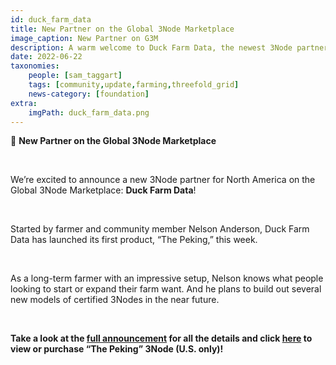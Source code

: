 ```yaml
---
id: duck_farm_data
title: New Partner on the Global 3Node Marketplace
image_caption: New Partner on G3M
description: A warm welcome to Duck Farm Data, the newest 3Node partner for North America!
date: 2022-06-22
taxonomies:
    people: [sam_taggart]
    tags: [community,update,farming,threefold_grid]
    news-category: [foundation]
extra:
    imgPath: duck_farm_data.png
---
```


📣 **New Partner on the Global 3Node Marketplace**

<br/>

We’re excited to announce a new 3Node partner for North America on the Global 3Node Marketplace: **Duck Farm Data**!

<br/>

Started by farmer and community member Nelson Anderson, Duck Farm Data has launched its first product, “The Peking,” this week.

<br/>

As a long-term farmer with an impressive setup, Nelson knows what people looking to start or expand their farm want. And he plans to build out several new models of certified 3Nodes in the near future.

<br/>

**Take a look at the [full announcement](https://forum.threefold.io/t/global-3node-marketplace-newsletter-1-21-06-2022/3060) for all the details and click [here](https://marketplace.3node.global/index.php?dispatch=products.view&product_id=295) to view or purchase “The Peking” 3Node (U.S. only)!**
